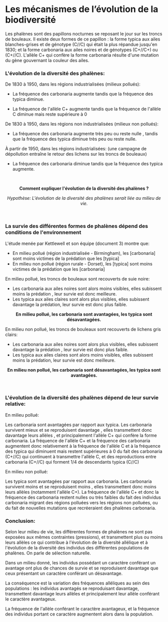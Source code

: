 # Les mécanismes de l’évolution de la biodiversité 

Les phalènes sont des papillons nocturnes se reposant le jour sur les troncs de bouleaux. Il existe deux formes de ce papillon : la forme typica aux ailes blanches-grises et de génotype (C//C) qui était la plus répandue jusqu'en 1830; et la forme carbonaria aux ailes noires et de génotypes (C+//C+) ou (C+//C). L'allèle C+ qui confère la forme carbonaria résulte d'une mutation du gène gouvernant la couleur des ailes.

### L'évolution de la diversité des phalènes:

De 1830 à 1950, dans les régions industrialisées (milieux pollués):

- La fréquence des carbonaria augmente tandis que la fréquence des typica diminue.

- La fréquence de l'allèle C+ augmente tandis que la fréquence de l'allèle C diminue mais reste supérieure à 0

De 1830 à 1950, dans les régions non industrialisées (milieux non pollués):

- La fréquence des carbonaria augmente très peu ou reste nulle , tandis que la fréquence des typica diminue très peu ou reste nulle.

À partir de 1950, dans les régions industrialisées: (une campagne de dépollution entraîne le retour des lichens sur les troncs de bouleaux)

- La fréquence des carbonaria diminue tandis que la fréquence des typica augmente.

<p></br></p>

<p align=center><strong>Comment expliquer l'évolution de la diversité des phalènes ?</strong></p>

*<p align=center>Hypothèse:  L'évolution de la diversité des phalènes serait liée au milieu de vie.</p>*

<p></br></p>

### La survie des différentes formes de phalènes dépend des conditions de l'environnement

L'étude menée par Kettlewell et son équipe (document 3) montre que:

- En milieu pollué (région industrialisée - Birmingham), les [carbonaria] sont moins victimes de la prédation que les [typica]
- En milieu non pollué (région rurale - Dorset), les [typica] sont moins victimes de la prédation que les [carbonaria]

En milieu pollué, les troncs de bouleaux sont recouverts de suie noire:

- Les carbonaria aux ailes noires sont alors moins visibles, elles subissent moins la prédation , leur survie est donc meilleure.
- Les typica aux ailes claires sont alors plus visibles, elles subissent davantage la prédation, leur survie est donc plus faible.

**<p align=center>En milieu pollué, les carbonaria sont avantagées, les typica sont désavantagées.</p>**

En milieu non pollué, les troncs de bouleaux sont recouverts de lichens gris clairs:

- Les carbonaria aux ailes noires sont alors plus visibles, elles subissent davantage la prédation , leur survie est donc plus faible.
- Les typica aux ailes claires sont alors moins visibles, elles subissent moins la prédation, leur survie est donc meilleure.

**<p align=center>En milieu non pollué, les carbonaria sont désavantagées, les typica sont avantagées.</p>**

<p></br></p>

### L'évolution de la diversité des phalènes dépend de leur survie relative:

En milieu pollué:

Les carbonaria sont avantagées par rapport aux typica. Les carbonaria survivent mieux et se reproduisent davantage , elles transmettent donc davantage leurs allèles , et principalement l'allèle C+ qui confère la forme carbonaria. La fréquence de l'allèle C+ et la fréquence des carbonaria augmentent donc relativement à la fréquence de l'allèle C et à la fréquence des typica qui diminuent mais restent supérieures à 0 du fait des carbonaria (C+//C) qui continuent à transmettre l'allèle C, et des reproductions entre carbonaria (C+//C)  qui forment 1/4 de descendants typica (C//C)

En milieu non pollué:

Les typica sont avantagées par rapport aux carbonaria. Les carbonaria survivent moins et se reproduisent moins , elles transmettent donc moins leurs allèles (notamment l'allèle C+). La fréquence de l'allèle C+ et donc la fréquence des carbonaria restent nulles ou très faibles du fait des individus carbonaria migrant des régions polluées vers les régions non polluées, ou du fait de nouvelles mutations que recréeraient des phalènes carbonaria.

### Conclusion:

Selon leur milieu de vie, les différentes formes de phalènes ne sont pas exposées aux mêmes contraintes (pressions), et transmettent plus ou moins leurs allèles ce qui contribue à l'évolution de la diversité allélique et à l'évolution de la diversité des individus des différentes populations de phalènes. On parle de sélection naturelle.


Dans un milieu donné, les individus possédant un caractère conférant un avantage ont plus de chances de survie et se reproduisent davantage que ceux présentant un caractère conférant un désavantage. 

La conséquence est la variation des fréquences alléliques au sein des populations : les individus avantagés se reproduisant davantage, transmettent davantage leurs allèles et principalement leur allèle conférant le caractère avantageux.

La fréquence de l'allèle conférant le caractère avantageux, et la fréquence des individus portant ce caractère augmentent alors dans la population. 
